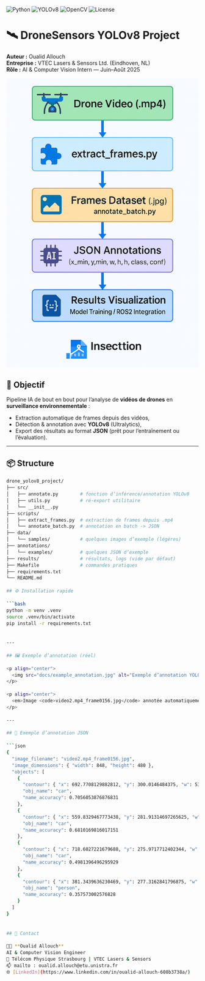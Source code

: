 ![Python](https://img.shields.io/badge/Python-3.12-blue?logo=python)
![YOLOv8](https://img.shields.io/badge/YOLOv8-Ultralytics-orange)
![OpenCV](https://img.shields.io/badge/OpenCV-4.12.0-green)
![License](https://img.shields.io/badge/license-MIT-lightgrey)
# 🛰️ DroneSensors YOLOv8 Project
**Auteur :** Oualid Allouch  
**Entreprise :** VTEC Lasers & Sensors Ltd. (Eindhoven, NL)  
**Rôle :** AI & Computer Vision Intern — Juin–Août 2025  

<p align="center">
  <img src="docs/pipeline_overview.png" alt="YOLOv8 Drone Pipeline" width="700"/>
</p>





## 🎯 Objectif

Pipeline IA de bout en bout pour l’analyse de **vidéos de drones** en **surveillance environnementale** :

- Extraction automatique de frames depuis des vidéos,  
- Détection & annotation avec **YOLOv8** (Ultralytics),  
- Export des résultats au format **JSON** (prêt pour l’entraînement ou l’évaluation).

---

## 📦 Structure

```bash
drone_yolov8_project/
├── src/
│   ├── annotate.py        # fonction d’inférence/annotation YOLOv8
│   ├── utils.py           # ré-export utilitaire
│   └── __init__.py
├── scripts/
│   ├── extract_frames.py  # extraction de frames depuis .mp4
│   └── annotate_batch.py  # annotation en batch -> JSON
├── data/
│   └── samples/           # quelques images d’exemple (légères)
├── annotations/
│   └── examples/          # quelques JSON d’exemple
├── results/               # résultats, logs (vide par défaut)
├── Makefile               # commandes pratiques
├── requirements.txt
└── README.md

## ⚙️ Installation rapide

```bash
python -m venv .venv
source .venv/bin/activate
pip install -r requirements.txt


---

## 🖼️ Exemple d’annotation (réel)

<p align="center">
  <img src="docs/example_annotation.jpg" alt="Exemple d’annotation YOLOv8 (réel)" width="700"/>
</p>

<p align="center">
  <em>Image <code>video2.mp4_frame0156.jpg</code> annotée automatiquement à partir du JSON généré par le pipeline YOLOv8.</em>
</p>

---

## 📄 Exemple d’annotation JSON

```json
{
  "image_filename": "video2.mp4_frame0156.jpg",
  "image_dimensions": { "width": 848, "height": 480 },
  "objects": [
    {
      "contour": { "x": 692.7708129882812, "y": 300.0146484375, "w": 53.48663330078125, "h": 32.495635986328125 },
      "obj_name": "car",
      "name_accuracy": 0.7056053876876831
    },
    {
      "contour": { "x": 559.8329467773438, "y": 281.91314697265625, "w": 40.7244873046875, "h": 19.373443603515625 },
      "obj_name": "car",
      "name_accuracy": 0.6810169816017151
    },
    {
      "contour": { "x": 718.6027221679688, "y": 275.9717712402344, "w": 28.551513671875, "h": 14.717376708984375 },
      "obj_name": "car",
      "name_accuracy": 0.4981396496295929
    },
    {
      "contour": { "x": 381.3439636230469, "y": 277.3162841796875, "w": 9.7493896484375, "h": 21.295318603515625 },
      "obj_name": "person",
      "name_accuracy": 0.357573002576828
    }
  ]
}


## 🔗 Contact

👨‍💻 **Oualid Allouch**  
AI & Computer Vision Engineer  
📍 Télécom Physique Strasbourg | VTEC Lasers & Sensors  
📫 mailto : oualid.allouch@etu.unistra.fr 
🌐 [LinkedIn](https://www.linkedin.com/in/oualid-allouch-608b3738a/) 


